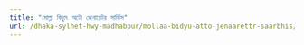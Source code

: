 ```yaml
---
title: "মোল্লা বিদ্যুৎ অটো জেনারেটর সার্ভিস"
url: /dhaka-sylhet-hwy-madhabpur/mollaa-bidyu-atto-jenaarettr-saarbhis/
---
```

